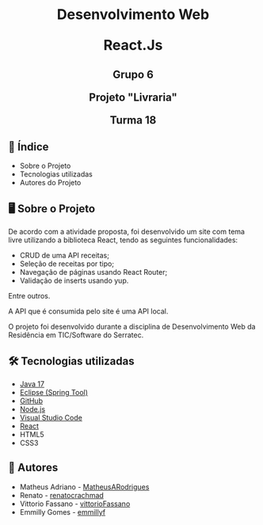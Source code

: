 <h1>
  
</h1>
<h1 align="center">
Desenvolvimento Web

React.Js
</h1>
</h2>
<h2 align="center">
Grupo 6

Projeto "Livraria"

Turma 18
</h2>

## 📝 Índice

<ul>
    <li>Sobre o Projeto</li>
    <li>Tecnologias utilizadas</li>
    <li>Autores do Projeto</li>
</ul>


## :desktop_computer: Sobre o Projeto


<p>De acordo com a atividade proposta, foi desenvolvido um site com tema livre utilizando a biblioteca React, tendo as seguintes funcionalidades:
 <ul>
    <li>CRUD de uma API receitas;</li>
    <li>Seleção de receitas por tipo;</li>
    <li>Navegação de páginas usando React Router;</li>
    <li>Validação de inserts usando yup.</li>
</ul>
  Entre outros.
      
  A API que é consumida pelo site é uma API local.
    
  O projeto foi desenvolvido durante a disciplina de Desenvolvimento Web da Residência em TIC/Software do Serratec.

## :hammer_and_wrench: Tecnologias utilizadas

- [Java 17](https://www.oracle.com/java/technologies/javase/jdk17-archive-downloads.html)
- [Eclipse (Spring Tool)](https://spring.io/tools)
- [GitHub](https://github.com/)
- [Node.js](https://nodejs.org/en/download/package-manager/current)
- [Visual Studio Code](https://code.visualstudio.com/download)
- [React](https://react.dev)
- HTML5
- CSS3

## 👀 Autores
  - Matheus Adriano - [MatheusARodrigues](https://github.com/MatheusARodrigues)
  - Renato - [renatocrachmad](https://github.com/renatocrachmad)
  - Vittorio Fassano - [vittorioFassano](https://github.com/vittorioFassano)
  - Emmilly Gomes - [emmillyf](https://github.com/emmillyf)

